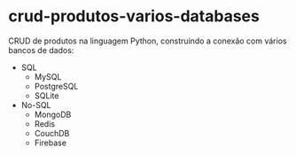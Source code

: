 # crud-produtos-varios-databases
CRUD de produtos na linguagem Python, construindo a conexão com vários bancos de dados: 
* SQL
    * MySQL
    * PostgreSQL
    * SQLite
* No-SQL
    * MongoDB
    * Redis
    * CouchDB
    * Firebase
